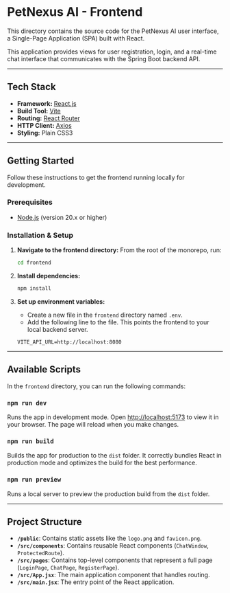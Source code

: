 # PetNexus AI - Frontend

This directory contains the source code for the PetNexus AI user interface, a Single-Page Application (SPA) built with React.

This application provides views for user registration, login, and a real-time chat interface that communicates with the Spring Boot backend API.

---

## Tech Stack

- **Framework:** [React.js](https://reactjs.org/)
- **Build Tool:** [Vite](https://vitejs.dev/)
- **Routing:** [React Router](https://reactrouter.com/)
- **HTTP Client:** [Axios](https://axios-http.com/)
- **Styling:** Plain CSS3

---

## Getting Started

Follow these instructions to get the frontend running locally for development.

### Prerequisites

- [Node.js](https://nodejs.org/) (version 20.x or higher)

### Installation & Setup

1.  **Navigate to the frontend directory:**
    From the root of the monorepo, run:
    ```bash
    cd frontend
    ```

2.  **Install dependencies:**
    ```bash
    npm install
    ```

3.  **Set up environment variables:**
    * Create a new file in the `frontend` directory named `.env`.
    * Add the following line to the file. This points the frontend to your local backend server.
    ```env
    VITE_API_URL=http://localhost:8080
    ```

---

## Available Scripts

In the `frontend` directory, you can run the following commands:

### `npm run dev`

Runs the app in development mode. Open [http://localhost:5173](http://localhost:5173) to view it in your browser. The page will reload when you make changes.

### `npm run build`

Builds the app for production to the `dist` folder. It correctly bundles React in production mode and optimizes the build for the best performance.

### `npm run preview`

Runs a local server to preview the production build from the `dist` folder.

---

## Project Structure

-   **`/public`**: Contains static assets like the `logo.png` and `favicon.png`.
-   **`/src/components`**: Contains reusable React components (`ChatWindow`, `ProtectedRoute`).
-   **`/src/pages`**: Contains top-level components that represent a full page (`LoginPage`, `ChatPage`, `RegisterPage`).
-   **`/src/App.jsx`**: The main application component that handles routing.
-   **`/src/main.jsx`**: The entry point of the React application.